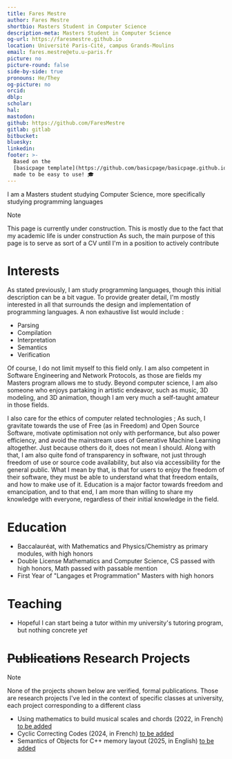```yaml
---
title: Fares Mestre
author: Fares Mestre
shortbio: Masters Student in Computer Science
description-meta: Masters Student in Computer Science
og-url: https://faresmestre.github.io
location: Université Paris-Cité, campus Grands-Moulins
email: fares.mestre@etu.u-paris.fr
picture: no
picture-round: false
side-by-side: true
pronouns: He/They
og-picture: no
orcid: 
dblp: 
scholar: 
hal: 
mastodon: 
github: https://github.com/FaresMestre
gitlab: gitlab
bitbucket: 
bluesky: 
linkedin: 
footer: >-
  Based on the
  [basicpage template](https://github.com/basicpage/basicpage.github.io),
  made to be easy to use! 🎓
---
```


I am a Masters student studying Computer Science, more specifically studying programming languages

> [!NOTE]
> This page is currently under construction. This is mostly due to the fact that my academic life is
> under construction
> As such, the main purpose of this page is to serve as sort of a CV until I'm in a position to actively contribute

# Interests

As stated previously, I am study programming languages, though this initial description can be a bit vague.
To provide greater detail, I'm mostly interested in all that surrounds the design and implementation of programming languages.
A non exhaustive list would include :
- Parsing
- Compilation
- Interpretation
- Semantics
- Verification

Of course, I do not limit myself to this field only. I am also competent in Software Engineering and Network Protocols, as those are
fields my Masters program allows me to study. Beyond computer science, I am also someone who enjoys partaking in artistic endeavor, 
such as music, 3D modeling, and 3D animation, though I am very much a self-taught amateur in those fields.

I also care for the ethics of computer related technologies ; As such, I gravitate towards the use of Free (as in Freedom) and Open
Source Software, motivate optimisation not only with performance, but also power efficiency, and avoid the mainstream uses of
Generative Machine Learning altogether. Just because others do it, does not mean I should.
Along with that, I am also quite fond of transparency in software, not just through freedom of use or source code availability, but also
via accessibility for the general public. What I mean by that, is that for users to enjoy the freedom of their software, they must
be able to understand what that freedom entails, and how to make use of it. Education is a major factor towards freedom and emancipation,
and to that end, I am more than willing to share my knowledge with everyone, regardless of their initial knowledge in the field.

# Education

- Baccalauréat, with Mathematics and Physics/Chemistry as primary modules, with high honors
- Double License Mathematics and Computer Science, CS passed with high honors, Math passed with passable mention
- First Year of "Langages et Programmation" Masters with high honors

# Teaching

- Hopeful I can start being a tutor within my university's tutoring program, but nothing concrete _yet_

# ~~Publications~~ Research Projects

> [!NOTE]
> None of the projects shown below are verified, formal publications.
> Those are research projects I've led in the context of specific classes at university, each project corresponding to a different class

- Using mathematics to build musical scales and chords (2022, in French) [to be added]()
- Cyclic Correcting Codes (2024, in French) [to be added]()
- Semantics of Objects for C++ memory layout (2025, in English) [to be added]()
